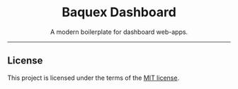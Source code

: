 <div align="center">

# Baquex Dashboard

</div>

<div align="center">

A modern boilerplate for dashboard web-apps.

</div>

<hr />

## License

This project is licensed under the terms of the
[MIT license](https://github.com/Tap30/baquex-dashboard/blob/main/LICENSE).
